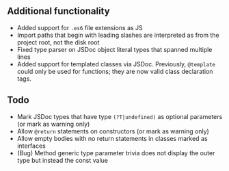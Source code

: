 ## Additional functionality
 - Added support for `.es6` file extensions as JS
 - Import paths that begin with leading slashes are interpreted as from the project root, not the disk root
 - Fixed type parser on JSDoc object literal types that spanned multiple lines
 - Added support for templated classes via JSDoc. Previously, `@template` could only be used for functions; they are now valid class declaration tags.
  
## Todo
 - Mark JSDoc types that have type `(?T|undefined)` as optional parameters (or mark as warning only)
 - Allow `@return` statements on constructors (or mark as warning only)
 - Allow empty bodies with no return statements in classes marked as interfaces
 - (Bug) Method generic type parameter trivia does not display the outer type but instead the const value
